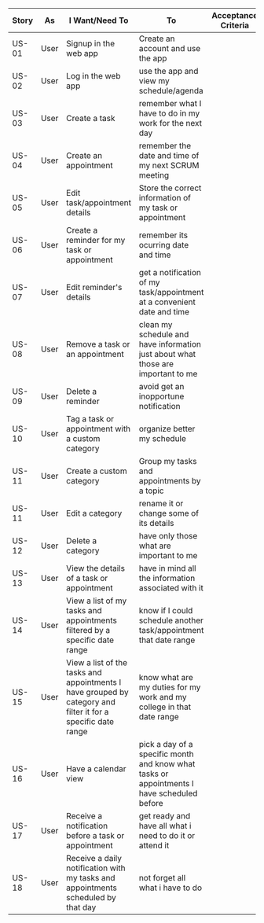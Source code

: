 | Story | As   | I Want/Need To            | To                                | Acceptance Criteria |
| ----- | ---- | --------------------- | --------------------------------- | ------------------- |
|US-01| User | Signup in the web app | Create an account and use the app |                     |
|US-02| User | Log in the web app|use the app and view my schedule/agenda||
|US-03| User | Create a task | remember what I have to do in my work for the next day||
|US-04| User | Create an appointment| remember the date and time of my next SCRUM meeting ||
|US-05|User|Edit task/appointment details| Store the correct information of my task or appointment||
|US-06|User|Create a reminder for my task or appointment| remember its ocurring date and time ||
|US-07|User|Edit reminder's details|get a notification of my task/appointment at a convenient date and time||
|US-08|User|Remove a task or an appointment | clean my schedule and have information just about what those are important to me||
|US-09|User|Delete a reminder|avoid get an inopportune notification||
|US-10|User|Tag a task or appointment with a custom category|organize better my schedule||
|US-11|User|Create a custom category| Group my tasks and appointments by a topic||
|US-11|User|Edit a category| rename it or change some of its details||
|US-12|User|Delete a category|have only those what are important to me||
|US-13|User|View the details of a task or appointment | have in mind all the information associated with it||
|US-14|User|View a list of my tasks and appointments filtered by a specific date range|know if I could schedule another task/appointment that date range||
|US-15|User|View a list of the tasks and appointments I have grouped by category and filter it for a specific date range|know what are my duties for my work and my college in that date range||
|US-16|User|Have a calendar view|pick a day of a specific month and know what tasks or appointments I have scheduled before||
|US-17|User|Receive a notification before a task or appointment | get ready and have all what i need to do it or attend it||
|US-18|User|Receive a daily notification with my tasks and appointments scheduled by that day | not forget all what i have to do||


